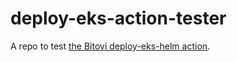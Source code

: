 # deploy-eks-action-tester

A repo to test [the Bitovi deploy-eks-helm action](https://github.com/bitovi/github-actions-deploy-eks-helm).
